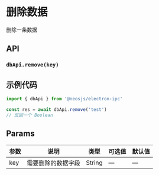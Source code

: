 # 删除数据 <BadgeTip text="异步" type="green"></BadgeTip>
删除一条数据

## API
### `dbApi.remove(key)`
### 

## 示例代码
```js
import { dbApi } from '@neosjs/electron-ipc'

const res = await dbApi.remove('test')
// 反回一个 Boolean
```

## Params

| 参数  | 说明     | 类型   | 可选值     | 默认值 |
| ----- | -------- | ------ | ---------- | ------ |
| key | 需要删除的数据字段 | String | — | —     |
